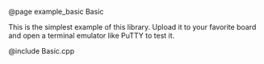 @page example_basic Basic

This is the simplest example of this library. Upload it to your favorite board and open a terminal emulator
like PuTTY to test it.

@include Basic.cpp